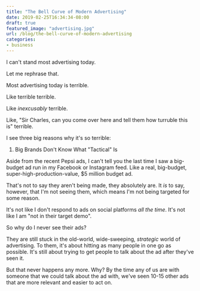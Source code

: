 ```yaml
---
title: "The Bell Curve of Modern Advertising"
date: 2019-02-25T16:34:34-08:00
draft: true
featured_image: "advertising.jpg"
url: /blog/the-bell-curve-of-modern-advertising
categories:
- business
---
```


I can't stand most advertising today. 

Let me rephrase that.

Most advertising today is terrible. 

Like terrible terrible.

Like _inexcusably_ terrible.

Like, "Sir Charles, can you come over here and tell them how turruble this is" terrible.

I see three big reasons why it's so terrible:

1. Big Brands Don't Know What "Tactical" Is

Aside from the recent Pepsi ads, I can't tell you the last time I saw a big-budget ad run in my Facebook or Instagram feed. Like a real, big-budget, super-high-production-value, $5 million budget ad.

That's not to say they aren't being made, they absolutely are. It _is_ to say, however, that I'm not seeing them, which means I'm not being targeted for some reason.

It's not like I don't respond to ads on social platforms _all the time_. It's not like I am "not in their target demo".

So why do I never see their ads? 

They are still stuck in the old-world, wide-sweeping, _strategic_ world of advertising. To them, it's about hitting as many people in one go as possible. It's still about trying to get people to talk about the ad after they've seen it.

But that never happens any more. Why? By the time any of us are with someone that we could talk about the ad with, we've seen 10-15 other ads that are more relevant and easier to act on.
